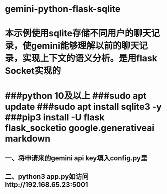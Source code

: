 # gemini-python-flask-sqlite
本示例使用sqlite存储不同用户的聊天记录，使gemini能够理解以前的聊天记录，实现上下文的语义分析。是用flask Socket实现的
==================================
###python 10及以上
###sudo apt update
###sudo apt install sqlite3 -y
###pip3 install -U flask flask_socketio google.generativeai markdown
==================================
## 一、将申请来的gemini api key填入config.py里
## 二、python3 app.py如访问http://192.168.65.23:5001

